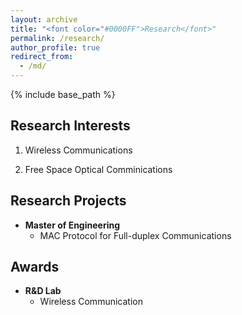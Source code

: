 ```yaml
---
layout: archive
title: "<font color="#0000FF">Research</font>"
permalink: /research/
author_profile: true
redirect_from:
  - /md/
---
```


{% include base_path %}

## Research Interests

1. Wireless Communications

2. Free Space Optical Comminications


## Research Projects
- **Master of Engineering** 
  - MAC Protocol for Full-duplex Communications

## Awards
- **R&D Lab**  
  - Wireless Communication
